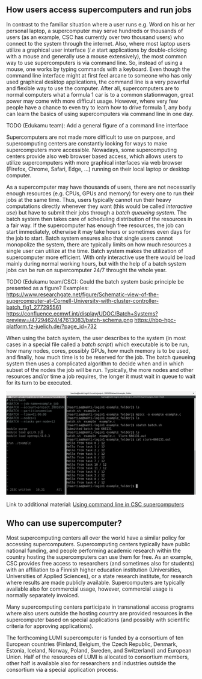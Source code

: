 ## How users access supercomputers and run jobs

In contrast to the familiar situation where a user runs e.g. Word on
his or her personal laptop, a supercomputer may serve hundreds or
thousands of users (as an example, CSC has currently over two thousand
users) who connect to the system through the internet. Also, 
where most laptop users utilize a graphical user interface (*i.e*
start applications by double-clicking with a mouse and generally use a
mouse extensively), the most common way to use supercomputers is via
command line. So, instead of using a mouse, one works by typing commands
with a keyboard. Even though the command line interface might at first
feel arcane to someone who has only used graphical desktop
applications, the command line is a very powerful and flexible way to use
the computer. After all, supercomputers are to normal computers what a
formula 1 car is to a common stationwagon, great power may come with
more difficult usage. However, where very few people have a chance to
even try to learn how to drive formula 1, any body can learn the
basics of using supercomputers via command line in one day.

TODO (Edukamu team): Add a general figure of a command line interface 

Supercomputers are not made more difficult to use on purpose, and
supercomputing centers are constantly looking for ways to make
supercomputers more accessible. Nowadays, some supercomputing centers
provide also web browser based access, which allows users to utilize
supercomputers with more graphical interfaces via web browser (Firefox,
Chrome, Safari, Edge, ...) running on their local laptop or desktop computer.

As a supercomputer may have thousands of users, there are not
necessarily enough resources (e.g. CPUs, GPUs and memory) for every one to run
their jobs at the same time. Thus, users typically cannot run their
heavy computations directly whenever they want (this would be called
*interactive use*) but have to submit their jobs through a *batch
queueing system*. The batch system then takes care of scheduling distribution of the
resources in a fair way. If the supercomputer has enough free
resources, the job can start immediately, otherwise it may take hours
or sometimes even days for the job to start. Batch system ensures also
that single users cannot monopolize the system, there are typically
limits on how much resources a single user can utilize at the
time. Batch system makes the utilization of supercomputer more
efficient. With only interactive use there would be load mainly during normal
working hours, but with the help of a batch system jobs can be run on
supercomputer 24/7 throught the whole year.

TODO (Edukamu team/CSC): Could the batch system basic principle be presented as a figure?
Examples: https://www.researchgate.net/figure/Schematic-view-of-the-supercomputer-at-Cornell-University-with-cluster-controller-batch_fig1_277295561
https://confluence.ecmwf.int/display/UDOC/Batch+Systems?preview=/47294624/47613083/batch-schema.png
https://hbp-hpc-platform.fz-juelich.de/?page_id=732

When using the batch system, the user describes to the system (in most
cases in a special file called a *batch script*) which executable is
to be run, how many nodes, cores, possibly GPUs, how much memory
is to be used, and finally, how much time is to be reserved for the
job. The batch queueing system then uses a complicated algorithm to
decide when and in which subset of the nodes the job will be run. 
Typically, the more nodes and other resources and/or time a job
requires, the longer it must wait in queue to wait for its turn to be
executed. 

![](images\terminal.png)


Link to additional material: [Using command line in CSC supercomputers](https://docs.csc.fi/support/tutorials/env-guide/overview/)

## Who can use supercomputer?

Most supercomputing centers all over the world have a similar policy for
accessing supercomputers. Supercomputing centers typically have
public national funding, and people performing academic research
within the country hosting the supercomputers can use them for
free. As an example, CSC provides free access to researchers (and
sometimes also for students) with an affiliation to a Finnish higher
education institution (Universities, Universities of Applied
Sciences), or a state research institute, for research where results
are made publicly available. Supercomputers are typically available
also for commercial usage, however, commercial usage is normally
separately invoiced. 

Many supercomputing centers participate in transnational access
programs where also users outside the hosting country are provided
resources in the supercomputer based on special applications (and
possibly with scientific criteria for approving applications). 

The forthcoming LUMI supercomputer is funded by a consortium of ten
European countries (Finland, Belgium, the Czech Republic, Denmark,
Estonia, Iceland, Norway, Poland, Sweden, and Switzerland) and
European Union. Half of the resources of LUMI is allocated to
consortium members, other half is available also for researchers and
industries outside the consortium via a special application process.
